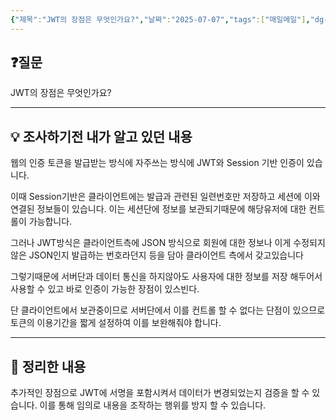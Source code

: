 ```yaml
---
{"제목":"JWT의 장점은 무엇인가요?","날짜":"2025-07-07","tags":["매일메일"],"dg-publish":true,"permalink":"/매일메일/25년7월/JWT의 장점은 무엇인가요/","dgPassFrontmatter":true,"created":"2025-07-07T07:06:05.431+09:00","updated":"2025-07-09T14:27:16.669+09:00"}
---
```


## ❓질문

JWT의 장점은 무엇인가요?

---
## 💡 조사하기전 내가 알고 있던 내용

웹의 인증 토큰을 발급받는 방식에 자주쓰는 방식에 JWT와 Session 기반 인증이 있습니다.

이때 Session기반은 클라이언트에는 발급과 관련된 일련번호만 저장하고 세션에 이와연결된 정보들이 있습니다. 이는 세션단에 정보를 보관되기때문에 해당유저에 대한 컨트롤이 가능합니다.

그러나 JWT방식은 클라이언트측에 JSON 방식으로 회원에 대한 정보나 이게 수정되지않은 JSON인지 발급하는 번호라던지 등을 담아 클라이언트 측에서 갖고있습니다

그렇기때문에 서버단과 데이터 통신을 하지않아도 사용자에 대한 정보를 저장 해두어서 사용할 수 있고 바로 인증이 가능한 장점이 있스빈다.

단 클라이언트에서 보관중이므로 서버단에서 이를 컨트롤 할 수 없다는 단점이 있으므로 토큰의 이용기간을 짧게 설정하여 이를 보완해줘야 합니다.

---
## 🏫 정리한 내용

추가적인 장점으로 JWT에 서명을 포함시켜서 데이터가 변경되었는지 검증을 할 수 있습니다.
이를 통해 임의로 내용을 조작하는 행위를 방지 할 수 있습니다.